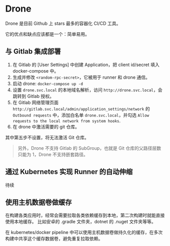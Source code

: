 # Drone

Drone 是目前 Github 上 stars 最多的容器化 CI/CD 工具。

它的优点和缺点应该都是一个：简单易用。


## 与 Gitlab 集成部署

1. 在 Gitlab 的 [User Settings] 中创建 Application，把 client id/secret 填入 docker-compose 中。
2. 生成并修改 `<random-rpc-secret>`，它被用于 runner 和 drone 通信。
3. 启动 drone: `docker-compose up -d`
4. 设置 `drone.svc.local` 的本地域名解析，访问 `http://drone.svc.local`，会跳转到 Gitlab 授权。
5. 在 Gitlab 网络管理页面 `http://gitlab.svc.local/admin/application_settings/network` 的 `Outbound requests` 中，添加白名单 `drone.svc.local`，并勾选 `Allow requests to the local network from system hooks`.
6. 在 drone 中激活需要的 git 仓库。

其中第五步不设置，将无法激活 Git 仓库。

>另外，Drone 不支持 Gitlab 的 SubGroup，也就是 Git 仓库的父路径层数只能为 1，Drone 不支持嵌套路径。

## 通过 Kubernetes 实现 Runner 的自动伸缩

待续

## 使用主机数据卷做缓存

在构建各类应用时，经常会需要拉取各类依赖缓存到本地，第二次构建时就能直接使用本地缓存。
比如安卓的 .gradle 文件夹，dotnet 的 .nuget 文件夹等等。

在 kubernetes/docker pipeline 中可以使用主机数据卷做持久化的缓存，在多次构建中共享这个缓存数据卷，避免重复拉取依赖。
